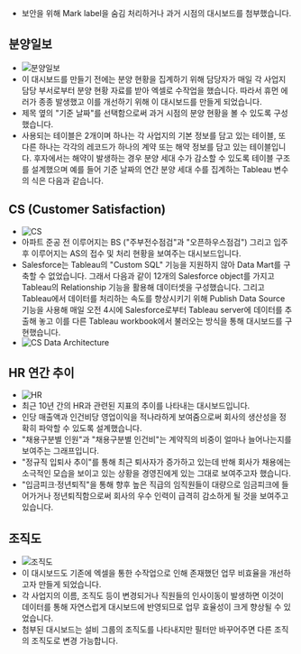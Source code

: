 - 보안을 위해 Mark label을 숨김 처리하거나 과거 시점의 대시보드를 첨부했습니다.
## 분양일보
- ![분양일보](https://drive.google.com/uc?id=1ZB28Wrs7lxZEBpFEaiJQkWnx7qWaHLK5)
- 이 대시보드를 만들기 전에는 분양 현황을 집계하기 위해 담당자가 매일 각 사업지 담당 부서로부터 분양 현황 자료를 받아 엑셀로 수작업을 했습니다. 따라서 휴먼 에러가 종종 발생했고 이를 개선하기 위해 이 대시보드를 만들게 되었습니다.
- 제목 옆의 "기준 날짜"를 선택함으로써 과거 시점의 분양 현황을 볼 수 있도록 구성했습니다.
- 사용되는 테이블은 2개이며 하나는 각 사업지의 기본 정보를 담고 있는 테이블, 또 다른 하나는 각각의 레코드가 하나의 계약 또는 해약 정보를 담고 있는 테이블입니다. 후자에서는 해약이 발생하는 경우 분양 세대 수가 감소할 수 있도록 테이블 구조를 설계했으며 예를 들어 기준 날짜의 연간 분양 세대 수를 집계하는 Tableau 변수의 식은 다음과 같습니다.
## CS (Customer Satisfaction)
- ![CS](https://drive.google.com/uc?id=1bo5rJ5MI98eiv9DYUedSz6lywbemwg6d)
- 아파트 준공 전 이루어지는 BS ("주부전수점검"과 "오픈하우스점검") 그리고 입주 후 이루어지는 AS의 접수 및 처리 현황을 보여주는 대시보드입니다.
- Salesforce는 Tableau의 "Custom SQL" 기능을 지원하지 않아 Data Mart를 구축할 수 없었습니다. 그래서 다음과 같이 12개의 Salesforce object를 가지고 Tableau의 Relationship 기능을 활용해 데이터셋을 구성했습니다. 그리고 Tableau에서 데이터를 처리하는 속도를 향상시키기 위해 Publish Data Source 기능을 사용해 매일 오전 4시에 Salesforce로부터 Tableau server에 데이터를 추출해 놓고 이를 다른 Tableau workbook에서 불러오는 방식을 통해 대시보드를 구현했습니다.
- ![CS Data Architecture](https://drive.google.com/uc?id=1kDq-P6fyE9YuiohibRHkB0PeUlhNi9Ci)
## HR 연간 추이
- ![HR](https://drive.google.com/uc?id=1hyvF8-3HjSgW6fTIbZGCUtkqGebMWf9k)
- 최근 10년 간의 HR과 관련된 지표의 추이를 나타내는 대시보드입니다.
- 인당 매출액과 인건비당 영업이익을 적나라하게 보여줌으로써 회사의 생산성을 정확히 파악할 수 있도록 설계했습니다.
- "채용구분별 인원"과 "채용구분별 인건비"는 계약직의 비중이 얼마나 늘어나는지를 보여주는 그래프입니다.
- "정규직 입퇴사 추이"를 통해 최근 퇴사자가 증가하고 있는데 반해 회사가 채용에는 소극적인 모습을 보이고 있는 상황을 경영진에게 있는 그대로 보여주고자 했습니다.
- "입금피크·정년퇴직"을 통해 향후 높은 직급의 임직원들이 대량으로 임금피크에 들어가거나 정년퇴직함으로써 회사의 우수 인력이 급격히 감소하게 될 것을 보여주고 있습니다.
## 조직도
- ![조직도](https://drive.google.com/uc?id=1argveHdpMgsxoMy53S9jWYm7_lYcsfAt)
- 이 대시보드도 기존에 엑셀을 통한 수작업으로 인해 존재했던 업무 비효율을 개선하고자 만들게 되었습니다.
- 각 사업지의 이름, 조직도 등이 변경되거나 직원들의 인사이동이 발생하면 이것이 데이터를 통해 자연스럽게 대시보드에 반영되므로 업무 효율성이 크게 향상될 수 있었습니다.  
- 첨부된 대시보드는 설비 그룹의 조직도를 나타내지만 필터만 바꾸어주면 다른 조직의 조직도로 변경 가능합니다.